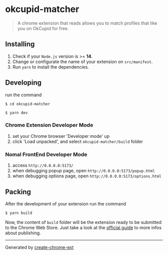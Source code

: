 # okcupid-matcher

> A chrome extension that reads allows you to match profiles that like you on OkCupid for free.

## Installing

1. Check if your `Node.js` version is >= **14**.
2. Change or configurate the name of your extension on `src/manifest`.
3. Run `yarn` to install the dependencies.

## Developing

run the command

```shell
$ cd okcupid-matcher

$ yarn dev
```

### Chrome Extension Developer Mode

1. set your Chrome browser 'Developer mode' up
2. click 'Load unpacked', and select `okcupid-matcher/build` folder

### Nomal FrontEnd Developer Mode

1. access `http://0.0.0.0:5173/`
2. when debugging popup page, open `http://0.0.0.0:5173/popup.html`
3. when debugging options page, open `http://0.0.0.0:5173/options.html`

## Packing

After the development of your extension run the command

```shell
$ yarn build
```

Now, the content of `build` folder will be the extension ready to be submitted to the Chrome Web Store. Just take a look at the [official guide](https://developer.chrome.com/webstore/publish) to more infos about publishing.

---

Generated by [create-chrome-ext](https://github.com/guocaoyi/create-chrome-ext)
